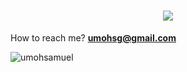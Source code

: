 
<h1 align="center">
  <a href="https://git.io/typing-svg">
    <img src="https://readme-typing-svg.herokuapp.com/?lines=Hello,+There!+👋;I'm+bigSam;I'm+a+Software+Engineer;Nice+to+meet+you!&center=true&size=30">
  </a>
</h1>



How to reach me? **<a href="mailto:umohsg@gmail.com"></a>umohsg@gmail.com**





  <p><img src="https://github-readme-stats.vercel.app/api/top-langs?username=umohsamuel&show_icons=true&locale=en&layout=compact" alt="umohsamuel" /></p>


